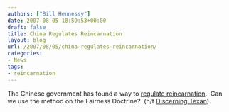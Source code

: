```yaml
---
authors: ["Bill Hennessy"]
date: 2007-08-05 18:59:53+00:00
draft: false
title: China Regulates Reincarnation
layout: blog
url: /2007/08/05/china-regulates-reincarnation/
categories:
- News
tags:
- reincarnation
---
```


The Chinese government has found a way to [regulate reincarnation](https://www.timesonline.co.uk/tol/news/world/article2194682.ece).  Can we use the method on the Fairness Doctrine?  (h/t [Discerning Texan](https://discerningtexan.blogspot.com/2007/08/china-bans-buddhas-reincarnation.html)).
